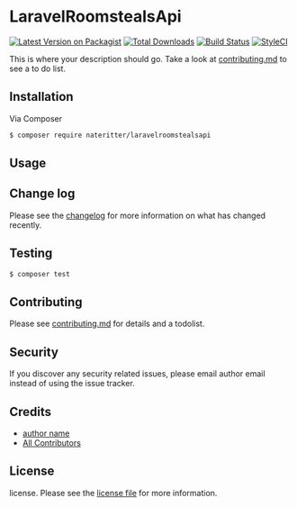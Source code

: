 # LaravelRoomstealsApi

[![Latest Version on Packagist][ico-version]][link-packagist]
[![Total Downloads][ico-downloads]][link-downloads]
[![Build Status][ico-travis]][link-travis]
[![StyleCI][ico-styleci]][link-styleci]

This is where your description should go. Take a look at [contributing.md](contributing.md) to see a to do list.

## Installation

Via Composer

``` bash
$ composer require nateritter/laravelroomstealsapi
```

## Usage

## Change log

Please see the [changelog](changelog.md) for more information on what has changed recently.

## Testing

``` bash
$ composer test
```

## Contributing

Please see [contributing.md](contributing.md) for details and a todolist.

## Security

If you discover any security related issues, please email author email instead of using the issue tracker.

## Credits

- [author name][link-author]
- [All Contributors][link-contributors]

## License

license. Please see the [license file](license.md) for more information.

[ico-version]: https://img.shields.io/packagist/v/nateritter/laravelroomstealsapi.svg?style=flat-square
[ico-downloads]: https://img.shields.io/packagist/dt/nateritter/laravelroomstealsapi.svg?style=flat-square
[ico-travis]: https://img.shields.io/travis/nateritter/laravelroomstealsapi/master.svg?style=flat-square
[ico-styleci]: https://styleci.io/repos/12345678/shield

[link-packagist]: https://packagist.org/packages/nateritter/laravelroomstealsapi
[link-downloads]: https://packagist.org/packages/nateritter/laravelroomstealsapi
[link-travis]: https://travis-ci.org/nateritter/laravelroomstealsapi
[link-styleci]: https://styleci.io/repos/12345678
[link-author]: https://github.com/nateritter
[link-contributors]: ../../contributors
